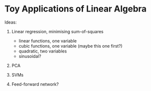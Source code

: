 # Toy Applications of Linear Algebra

Ideas:

1. Linear regression, minimising sum-of-squares
   - linear functions, one variable
   - cubic functions, one variable (maybe this one first?)
   - quadratic, two variables
   - sinusoidal? 

2. PCA
3. SVMs
4. Feed-forward network?
